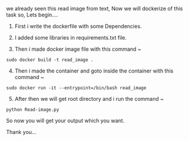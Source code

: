 we already seen this read image from text, Now we will dockerize of this task so, Lets begin....

1) First i write the dockerfile with some Dependencies.

2) I added some libraries in requirements.txt file.

3) Then i made docker image file with this command ~
```
sudo docker build -t read_image .
```

4) Then i made the container and goto inside the container with this command ~
```
sudo docker run -it --entrypoint=/bin/bash read_image
```

5) After then we will get root directory and i run the command ~
```
python Read-image.py
```

So now you will get your output which you want.



Thank you...